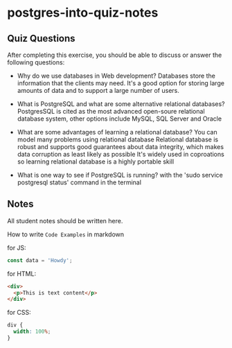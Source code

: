 # postgres-into-quiz-notes

## Quiz Questions

After completing this exercise, you should be able to discuss or answer the following questions:

- Why do we use databases in Web development?
  Databases store the information that the clients may need. It's a good option for storing large amounts of data and to support a large number of users.

- What is PostgreSQL and what are some alternative relational databases?
  PostgresSQL is cited as the most advanced open-soure relational database system, other options include MySQL, SQL Server and Oracle

- What are some advantages of learning a relational database?
  You can model many problems using relational database
  Relational database is robust and supports good guarantees about data integrity, which makes data corruption as least likely as possible
  It's widely used in coproations so learning relational database is a highly portable skill

- What is one way to see if PostgreSQL is running?
  with the 'sudo service postgresql status' command in the terminal

## Notes

All student notes should be written here.

How to write `Code Examples` in markdown

for JS:

```javascript
const data = 'Howdy';
```

for HTML:

```html
<div>
  <p>This is text content</p>
</div>
```

for CSS:

```css
div {
  width: 100%;
}
```
